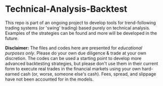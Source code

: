 # Technical-Analysis-Backtest

This repo is part of an ongoing project to develop tools for trend-following trading systems (or 'swing' trading) based purely on technical analysis. Examples of the strategies can be found and more will be developed in the future.

**Disclaimer:**
The files and codes here are presented for *educational purposes only*. Please do your own due diligence & trade at your own discretion. The codes can be used a starting point to develop more advanced backtesting strategies, but please don't use them in their current form to execute real trades in the financial markets using your own hard-earned cash (or, worse, someone else's cash). Fees, spread, and slippage have not been accounted for in the models.
